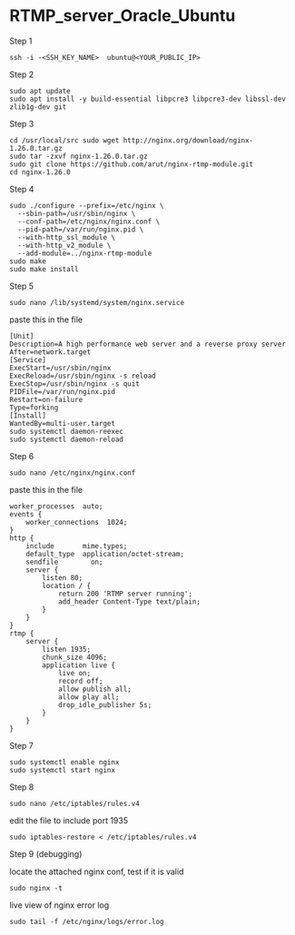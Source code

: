 # RTMP_server_Oracle_Ubuntu

Step 1

`ssh -i -<SSH_KEY_NAME>  ubuntu@<YOUR_PUBLIC_IP>`

Step 2
```
sudo apt update
sudo apt install -y build-essential libpcre3 libpcre3-dev libssl-dev zlib1g-dev git
```
Step 3
```
cd /usr/local/src sudo wget http://nginx.org/download/nginx-1.26.0.tar.gz
sudo tar -zxvf nginx-1.26.0.tar.gz
sudo git clone https://github.com/arut/nginx-rtmp-module.git
cd nginx-1.26.0
```
Step 4
```
sudo ./configure --prefix=/etc/nginx \
  --sbin-path=/usr/sbin/nginx \
  --conf-path=/etc/nginx/nginx.conf \
  --pid-path=/var/run/nginx.pid \
  --with-http_ssl_module \
  --with-http_v2_module \
  --add-module=../nginx-rtmp-module
sudo make
sudo make install
```
Step 5

`sudo nano /lib/systemd/system/nginx.service`

paste this in the file

```
[Unit]
Description=A high performance web server and a reverse proxy server
After=network.target
[Service]
ExecStart=/usr/sbin/nginx
ExecReload=/usr/sbin/nginx -s reload
ExecStop=/usr/sbin/nginx -s quit
PIDFile=/var/run/nginx.pid
Restart=on-failure
Type=forking
[Install]
WantedBy=multi-user.target
sudo systemctl daemon-reexec
sudo systemctl daemon-reload
```
Step 6

`sudo nano /etc/nginx/nginx.conf `

paste this in the file

```
worker_processes  auto;
events {
    worker_connections  1024;
}
http {
    include       mime.types;
    default_type  application/octet-stream;
    sendfile        on;
    server {
        listen 80;
        location / {
            return 200 'RTMP server running';
            add_header Content-Type text/plain;
        }
    }
}
rtmp {
    server {
        listen 1935;
        chunk_size 4096;
        application live {
            live on;
            record off;
            allow publish all;
            allow play all;
            drop_idle_publisher 5s;
        }
    }
}
```
Step 7
```
sudo systemctl enable nginx
sudo systemctl start nginx
```
Step 8

`sudo nano /etc/iptables/rules.v4`

edit the file to include port 1935

`sudo iptables-restore < /etc/iptables/rules.v4`

Step 9 (debugging)

locate the attached nginx conf, test if it is valid

```sudo nginx -t```

live view of nginx error log

```sudo tail -f /etc/nginx/logs/error.log```
